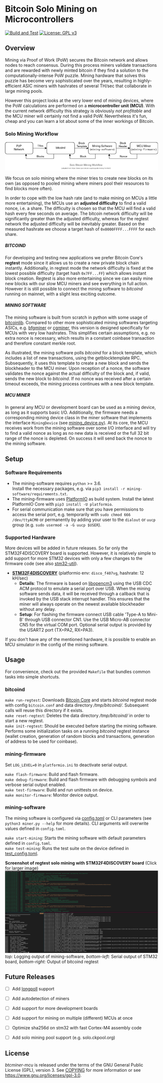 # Bitcoin Solo Mining on Microcontrollers

[![Build and Test](https://github.com/jansturm92/btcminer-mcu/actions/workflows/build-test.yml/badge.svg)](https://github.com/jansturm92/btcminer-mcu/actions/workflows/build-test.yml)
[![License: GPL v3](https://img.shields.io/badge/License-GPLv3-blue.svg)](https://www.gnu.org/licenses/gpl-3.0)

## Overview
Mining via Proof of Work (PoW) secures the Bitcoin network and allows nodes to reach consensus. During this process miners validate transactions and are rewarded with newly minted bitcoin if they find a solution to the computationally-intense PoW puzzle. Mining hardware that solves this puzzle has become very sophisticated over the years, resulting in highly-efficient ASIC miners with hashrates of several TH/sec that collaborate in large mining pools.

However this project looks at the very lower end of mining devices, where the PoW calculations are performed on a **microcontroller unit (MCU)**. With the current network difficulty this strategy is obviously *not profitable* and the MCU miner will certainly not find a valid PoW. Nevertheless it's fun, cheap and you can learn a lot about some of the inner workings of Bitcoin.

### Solo Mining Workflow
<img src="img/solo_mining_mcu.jpg">

We focus on solo mining where the miner tries to create new blocks on its own (as opposed to pooled mining where miners pool their resources to find blocks more often).

In order to cope with the low hash rate (and to make mining on MCUs a little more entertaining), the MCUs use an **adjusted difficulty** to find a valid nonce, i.e. a share. The difficulty is chosen so that the MCU will find a valid hash every few seconds on average. The bitcoin network difficulty will be significantly greater than the adjusted difficulty, whereas for the regtest network the adjusted difficulty will be inevitably greater. Based on the measured hashrate we choose a target hash of `0x0000FFFF...FFFF` for each share.

##### BITCOIND
For developing and testing new applications we prefer Bitcoin Core's **regtest** mode since it allows us to create a new private block chain instantly. Additionally, in regtest mode the network difficulty is fixed at the lowest possible difficulty (target hash `0x7FF...FF`) which allows instant block creation. Regtest is also more entertaining since we can easily mine new blocks with our slow MCU miners and see everything in full action. However it is still possible to connect the mining software to *bitcoind* running on mainnet, with a slight less exciting outcome.

##### MINING SOFTWARE
The mining software is built from scratch in python with some usage of [bitcoinlib](https://bitcoinlib.readthedocs.io/en/latest/). Compared to other more sophisticated mining softwares targeting ASICs, e.g. [bfgminer](https://github.com/luke-jr/bfgminer) or [cgminer](https://github.com/ckolivas/cgminer), this version is designed specifically for MCUs with very low hashrates. This simplifies certain assumptions, e.g. no extra nonce is necessary, which results in a constant coinbase transaction and therefore constant merkle root.

As illustrated, the mining software polls *bitcoind* for a block template, which includes a list of new transactions, using the getblocktemplate RPC. Subsequently, it uses this template to create a new block and sends the blockheader to the MCU miner. Upon reception of a nonce, the software validates the nonce against the actual difficulty of the block and, if valid, sends the new block to *bitcoind*. If no nonce was received after a certain timeout exceeds, the mining process continues with a new block template.

##### MCU MINER
In general any MCU or development board can be used as a mining device, as long as it supports basic I/O. Additionally, the firmware needs a corresponding mining device class in the miner software that implements the interface `MiningDevice` (see [mining_device.py](/mining-software/mining_device.py)).
At its core, the MCU receives work from the mining software over some I/O interface and will try to find a valid nonce as long as no new data is received or the full 32 bit range of the nonce is depleted. On success it will send back the nonce to the mining software.


## Setup

### Software Requirements
- The mining-software requires `python` >= 3.6.  
  Install the necessary packages, e.g. via `pip3 install -r mining-software/requirements.txt`.
- The mining-firmware uses [PlatformIO](https://docs.platformio.org/en/latest/core/index.html) as build system. Install the latest PlatformIO Core with `pip3 install -U platformio`.
- For serial communication make sure that you have permissions to access the serial port, e.g. temporarily with `sudo chmod 666 /dev/ttyACM0` or permanently by adding your user to the `dialout` or `uucp` group (e.g. `sudo usermod -a -G uucp $USER`).

### Supported Hardware
More devices will be added in future releases. So far only the STM32F4DISCOVERY board is supported. However, it is relatively simple to add support for more STM32 devices with only a few changes to the firmware code (see also [stm32-util](mining-firmware/lib/stm32_util)).

- **[STM32F4DISCOVERY](https://docs.platformio.org/en/latest/boards/ststm32/disco_f407vg.html)** (platformio env: `disco_f407vg`, hashrate: 12 kH/sec)
  - **Details**: The firmware is based on [libopencm3](https://github.com/libopencm3/libopencm3) using the USB CDC ACM protocol to emulate a serial port over USB. When the mining software sends data, it will be received through a callback that is invoked by the USB stack interrupt handler. This ensures that the miner will always operate on the newest available blockheader without any delay.
  - **Setup**: For flashing the firmware connect USB cable 'Type-A to Mini-B' through USB connector CN1. Use the USB Micro-AB connector CN5 for the virtual COM port. Optional serial output is provided by the USART2 port (TX=PA2, RX=PA3).

If you don't have any of the mentioned hardware, it is possible to enable an MCU simulator in the config of the mining software.

## Usage
For convenience, check out the provided `Makefile` that bundles common tasks into simple shortcuts.

### bitcoind
`make run-regtest`: Downloads [Bitcoin Core](https://bitcoincore.org/bin/) and starts *bitcoind* regtest mode with config `bitcoin.conf` and data directory */tmp/bitcoind/*. Subsequent calls will reuse this directory if it exists.  
`make reset-regtest`: Deletes the data directory */tmp/bitcoind/* in order to start a new regtest.  
`make init-regtest`: Should be executed before starting the mining software. Performs some initialization tasks on a running *bitcoind* regtest instance (wallet creation, generation of random blocks and transactions, generation of address to be used for coinbase).


### mining-firmware
Set `LOG_LEVEL=0` in `platformio.ini` to deactivate serial output.

`make flash-firmware`: Build and flash firmware.  
`make debug-firmware`: Build and flash firmware with debugging symbols and verbose serial output enabled.  
`make test-firmware`: Build and run unittests on device.  
`make monitor-firmware`: Monitor device output.


### mining-software
The mining software is configured via [config.toml](mining-software/config.toml) or CLI parameters (see `python3 miner.py --help` for more details). CLI arguments will overwrite values defined in `config.toml`.

`make start-mining`: Starts the mining software with default parameters defined in `config.toml`.  
`make test-mining`: Runs the test suite on the device defined in [test_config.toml](mining-software/tests/test_config.toml).  

**Screenshot of regtest solo mining with STM32F4DISCOVERY board** (Click for larger image)
[![screenshot](img/screenshot.png)](https://raw.githubusercontent.com/jansturm92/btcminer-mcu/master/img/screenshot.png)
*top:* Logging output of mining-software, *bottom-left:* Serial output of STM32 board, *bottom-right:* Output of bitcoind regtest

## Future Releases
- [ ] Add [longpoll](https://en.bitcoin.it/wiki/BIP_0022#Optional:_Long_Polling) support
- [ ] Add autodetection of miners
- [ ] Add support for more development boards
- [ ] Add support for mining on multiple (different) MCUs at once
- [ ] Optimize sha256d on stm32 with fast Cortex-M4 assembly code
- [ ] Add solo mining pool support (e.g. solo.ckpool.org)


## License
*btcminer-mcu* is released under the terms of the GNU General Public License (GPL), version 3. See [COPYING](COPYING) for more
information or see https://www.gnu.org/licenses/gpl-3.0.
